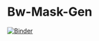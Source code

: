 # Bw-Mask-Gen
[![Binder](https://mybinder.org/badge_logo.svg)](https://mybinder.org/v2/gh/swaileh/Bw-Mask-Gen.git/master)
